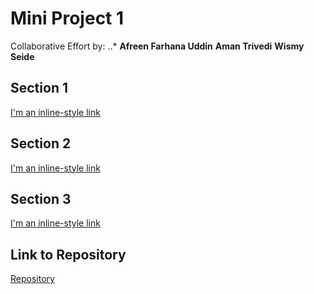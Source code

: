 # Mini Project 1 

Collaborative Effort by:
..* **Afreen Farhana Uddin**
**Aman Trivedi**
**Wismy Seide**

## Section 1
[I'm an inline-style link](https://www.google.com)


## Section 2
[I'm an inline-style link](https://www.google.com)


## Section 3
[I'm an inline-style link](https://www.google.com)


## Link to Repository
[Repository](https://github.com/wseide/miniproject1)
